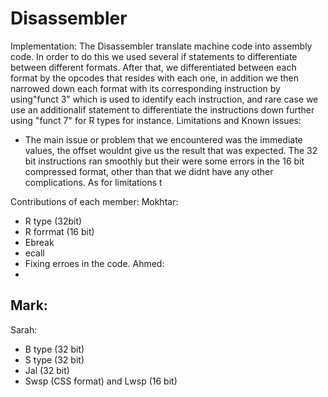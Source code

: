 # Disassembler
Implementation:
  The Disassembler translate machine code into assembly code. In order to do this we used several if statements to differentiate between different formats. After that, 
  we differentiated between each format by the opcodes that resides with each one, in addition we then narrowed down each format with its corresponding instruction by
  using"funct 3" which is used to identify each instruction, and rare case we use an additionalif statement to  differentiate the instructions down further using "funct 7"
  for R types for instance.
Limitations and Known issues:
  - The main issue or problem that we encountered was the immediate values, the offset wouldnt give us the result that was      expected. The 32 bit instructions ran smoothly but their were some errors in the 16 bit compressed format, other than that we didnt have any other complications. As for limitations t

Contributions of each member:
Mokhtar:
  - R type (32bit)
  - R forrmat (16 bit)
  - Ebreak
  - ecall
  - Fixing erroes in the code.
Ahmed:
  -
Mark:
  -
Sarah:
  - B type (32 bit)
  - S type (32 bit)
  - Jal (32 bit)
  - Swsp (CSS format) and Lwsp (16 bit)
